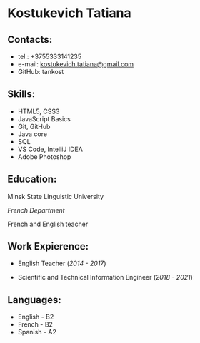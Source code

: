 # Kostukevich Tatiana

## Contacts:
* tel.: +3755333141235
* e-mail: kostukevich.tatiana@gmail.com
* GitHub: tankost

## Skills:
* HTML5, CSS3
* JavaScript Basics
* Git, GitHub
* Java core
* SQL
* VS Code, IntelliJ IDEA
* Adobe Photoshop

## Education:
Minsk State Linguistic University

*French Department*

French and English teacher

## Work Expierence:
* English Teacher (*2014 - 2017*)

* Scientific and Technical Information Engineer (*2018 - 2021*)

## Languages:
* English - B2
* French - B2
* Spanish - A2
